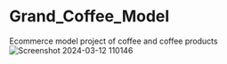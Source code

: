 # Grand_Coffee_Model
Ecommerce model project of coffee and coffee products
![Screenshot 2024-03-12 110146](https://github.com/shiginm1996/Grand_Coffee_Model/assets/151000179/6b8e7803-04f1-4637-b84f-ebc7d273277e)
